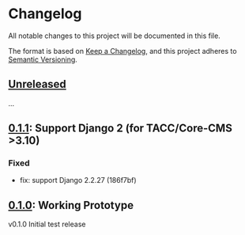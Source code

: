 # Changelog

All notable changes to this project will be documented in this file.

The format is based on [Keep a Changelog](https://keepachangelog.com/en/1.0.0/),
and this project adheres to [Semantic Versioning](https://semver.org/spec/v2.0.0.html).

## [Unreleased][unreleased]

...

## [0.1.1]: Support Django 2 (for TACC/Core-CMS >3.10)

### Fixed

- fix: support Django 2.2.27 (186f7bf)

## [0.1.0]: Working Prototype

v0.1.0 Initial test release

[unreleased]: https://github.com/tacc-wbomar/Core-CMS-Plugin-System-Monitor/compare/v0.1.1...HEAD
[0.1.1]: https://github.com/tacc-wbomar/Core-CMS-Plugin-System-Monitor/releases/tag/v0.1.1
[0.1.0]: https://github.com/tacc-wbomar/Core-CMS-Plugin-System-Monitor/releases/tag/v0.1.0
